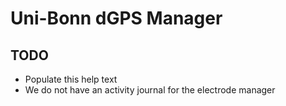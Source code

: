 # Uni-Bonn dGPS Manager

## TODO

* Populate this help text
* We do not have an activity journal for the electrode manager
